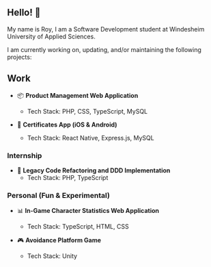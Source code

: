 ## Hello! 👋
My name is Roy, I am a Software Development student at Windesheim University of Applied Sciences.

I am currently working on, updating, and/or maintaining the following projects:



## Work
- 📦 **Product Management Web Application**
  - Tech Stack: PHP, CSS, TypeScript, MySQL
  
- 📱 **Certificates App (iOS & Android)**
  - Tech Stack: React Native, Express.js, MySQL

### Internship
- 🔨 **Legacy Code Refactoring and DDD Implementation**
  - Tech Stack: PHP, TypeScript
  
### Personal (Fun & Experimental)
- 📊 **In-Game Character Statistics Web Application**
  - Tech Stack: TypeScript, HTML, CSS
  
- 🎮 **Avoidance Platform Game**
  - Tech Stack: Unity
